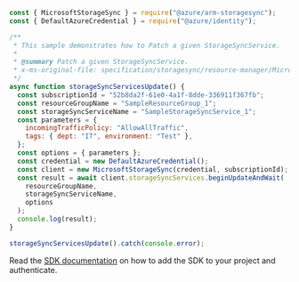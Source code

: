 ```javascript
const { MicrosoftStorageSync } = require("@azure/arm-storagesync");
const { DefaultAzureCredential } = require("@azure/identity");

/**
 * This sample demonstrates how to Patch a given StorageSyncService.
 *
 * @summary Patch a given StorageSyncService.
 * x-ms-original-file: specification/storagesync/resource-manager/Microsoft.StorageSync/stable/2020-09-01/examples/StorageSyncServices_Update.json
 */
async function storageSyncServicesUpdate() {
  const subscriptionId = "52b8da2f-61e0-4a1f-8dde-336911f367fb";
  const resourceGroupName = "SampleResourceGroup_1";
  const storageSyncServiceName = "SampleStorageSyncService_1";
  const parameters = {
    incomingTrafficPolicy: "AllowAllTraffic",
    tags: { dept: "IT", environment: "Test" },
  };
  const options = { parameters };
  const credential = new DefaultAzureCredential();
  const client = new MicrosoftStorageSync(credential, subscriptionId);
  const result = await client.storageSyncServices.beginUpdateAndWait(
    resourceGroupName,
    storageSyncServiceName,
    options
  );
  console.log(result);
}

storageSyncServicesUpdate().catch(console.error);
```

Read the [SDK documentation](https://github.com/Azure/azure-sdk-for-js/blob/%40azure%2Farm-storagesync_9.0.1/sdk/storagesync/arm-storagesync/README.md) on how to add the SDK to your project and authenticate.
